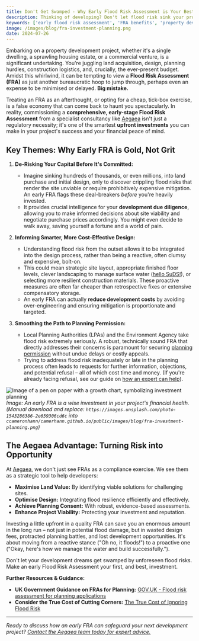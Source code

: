 ```yaml
---
title: Don't Get Swamped - Why Early Flood Risk Assessment is Your Best Investment
description: Thinking of developing? Don't let flood risk sink your project (and budget!). Discover why an early Flood Risk Assessment is your best upfront investment for property development.
keywords: ['early flood risk assessment', 'FRA benefits', 'property development flood risk', 'save money flood risk', 'planning permission FRA', 'development due diligence', 'strategic land investment', 'reduce development cost', 'flood mitigation investment', 'proactive flood planning']
image: /images/blog/fra-investment-planning.png
date: 2024-07-26
---
```


Embarking on a property development project, whether it's a single dwelling, a sprawling housing estate, or a commercial venture, is a significant undertaking. You're juggling land acquisition, design, planning hurdles, construction logistics, and, crucially, the ever-present budget. Amidst this whirlwind, it can be tempting to view a **Flood Risk Assessment (FRA)** as just another bureaucratic hoop to jump through, perhaps even an expense to be minimised or delayed. **Big mistake.**

Treating an FRA as an afterthought, or opting for a cheap, tick-box exercise, is a false economy that can come back to haunt you spectacularly. In reality, commissioning a **comprehensive, early-stage Flood Risk Assessment** from a specialist consultancy like [Aegaea](https://aegaea.com/services/flood-risk-assessment/) isn't just a regulatory necessity; it's one of the smartest **upfront investments** you can make in your project's success and your financial peace of mind.

## Key Themes: Why Early FRA is Gold, Not Grit

1.  **De-Risking Your Capital Before It's Committed:**
    *   Imagine sinking hundreds of thousands, or even millions, into land purchase and initial design, only to discover crippling flood risks that render the site unviable or require prohibitively expensive mitigation. An early FRA flags these deal-breakers *before* you're heavily invested.
    *   It provides crucial intelligence for your **development due diligence**, allowing you to make informed decisions about site viability and negotiate purchase prices accordingly. You might even decide to walk away, saving yourself a fortune and a world of pain.

2.  **Informing Smarter, More Cost-Effective Design:**
    *   Understanding flood risk from the outset allows it to be integrated into the design process, rather than being a reactive, often clumsy and expensive, bolt-on.
    *   This could mean strategic site layout, appropriate finished floor levels, clever landscaping to manage surface water ([hello SuDS!](https://camerhann.github.io/blog/suds-guide-homeowners-small-developers)), or selecting more resilient construction materials. These proactive measures are often far cheaper than retrospective fixes or extensive compensatory storage.
    *   An early FRA can actually **reduce development costs** by avoiding over-engineering and ensuring mitigation is proportionate and targeted.

3.  **Smoothing the Path to Planning Permission:**
    *   Local Planning Authorities (LPAs) and the Environment Agency take flood risk extremely seriously. A robust, technically sound FRA that directly addresses their concerns is paramount for securing [planning permission](https://camerhann.github.io/blog/decoding-development-homeowners-guide-planning-procedures) without undue delays or costly appeals.
    *   Trying to address flood risk inadequately or late in the planning process often leads to requests for further information, objections, and potential refusal – all of which cost time and money. (If you're already facing refusal, see our guide on [how an expert can help](https://camerhann.github.io/blog/planning-permission-denied-flood-risk-expert-help)).

![Image of a pen on paper with a growth chart, symbolizing investment planning](/images/blog/fra-investment-planning.png)
*Image: An early FRA is a wise investment in your project's financial health. (Manual download and replace: `https://images.unsplash.com/photo-1543286386-2e659306cd6c` into `ccameronhann/camerhann.github.io/public/images/blog/fra-investment-planning.png`)*

## The Aegaea Advantage: Turning Risk into Opportunity

At [Aegaea](https://aegaea.com), we don't just see FRAs as a compliance exercise. We see them as a strategic tool to help developers:

*   **Maximise Land Value:** By identifying viable solutions for challenging sites.
*   **Optimise Design:** Integrating flood resilience efficiently and effectively.
*   **Achieve Planning Consent:** With robust, evidence-based assessments.
*   **Enhance Project Viability:** Protecting your investment and reputation.

Investing a little upfront in a quality FRA can save you an enormous amount in the long run – not just in potential flood damage, but in wasted design fees, protracted planning battles, and lost development opportunities. It's about moving from a reactive stance ("Oh no, it floods!") to a proactive one ("Okay, here's how we manage the water and build successfully.").

Don't let your development dreams get swamped by unforeseen flood risks. Make an early Flood Risk Assessment your first, and best, investment.

**Further Resources & Guidance:**

*   **UK Government Guidance on FRAs for Planning:** [GOV.UK - Flood risk assessment for planning applications](https://www.gov.uk/guidance/flood-risk-assessment-for-planning-applications)
*   **Consider the True Cost of Cutting Corners:** [The True Cost of Ignoring Flood Risk](https://camerhann.github.io/blog/true-cost-of-ignoring-flood-risk)

---

*Ready to discuss how an early FRA can safeguard your next development project? [Contact the Aegaea team today for expert advice.](https://aegaea.com/contact-us)* 